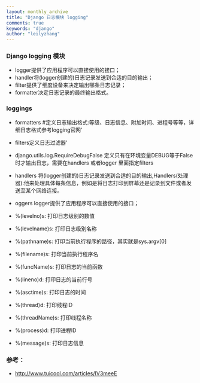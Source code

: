 ```yaml
---
layout: monthly_archive
title: "Django 日志模块 logging"
comments: true
keywords: "django"
author: "leilyzhang"
---
```


### Django logging 模块 


- logger提供了应用程序可以直接使用的接口；
- handler将(logger创建的)日志记录发送到合适的目的输出；
- filter提供了细度设备来决定输出哪条日志记录；
- formatter决定日志记录的最终输出格式。

### loggings
- formatters #定义日志输出格式:等级、日志信息、附加时间、进程号等等，详细日志格式参考logging官网'
- filters定义日志过滤器'
- django.utils.log.RequireDebugFalse 定义只有在环境变量DEBUG等于False时才输出日志，需要在handlers 或者logger 里面指定filters
- handlers 将(logger创建的)日志记录发送到合适的目的输出,Handlers(处理器):他来处理具体每条信息，例如是将日志打印到屏幕还是记录到文件或者发送至某个网络连接。
- oggers logger提供了应用程序可以直接使用的接口；



 - %(levelno)s: 打印日志级别的数值
 - %(levelname)s: 打印日志级别名称
 - %(pathname)s: 打印当前执行程序的路径，其实就是sys.argv[0]
 - %(filename)s: 打印当前执行程序名
 - %(funcName)s: 打印日志的当前函数
 - %(lineno)d: 打印日志的当前行号
 - %(asctime)s: 打印日志的时间
 - %(thread)d: 打印线程ID
 - %(threadName)s: 打印线程名称
 - %(process)d: 打印进程ID
 - %(message)s: 打印日志信息
 
### 参考：
 - http://www.tuicool.com/articles/IV3meeE
